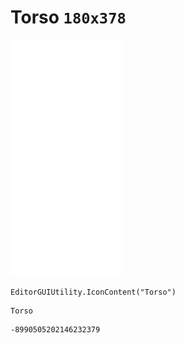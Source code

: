 # Torso `180x378`
<img src="/img/Torso.png" width=180 height=378>

``` CSharp
EditorGUIUtility.IconContent("Torso")
```
```
Torso
```
```
-8990505202146232379
```
